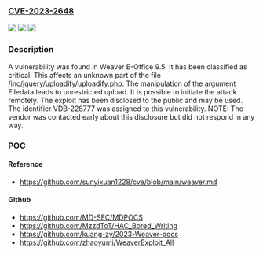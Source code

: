 ### [CVE-2023-2648](https://cve.mitre.org/cgi-bin/cvename.cgi?name=CVE-2023-2648)
![](https://img.shields.io/static/v1?label=Product&message=E-Office&color=blue)
![](https://img.shields.io/static/v1?label=Version&message=%3D%209.5%20&color=brighgreen)
![](https://img.shields.io/static/v1?label=Vulnerability&message=CWE-434%20Unrestricted%20Upload&color=brighgreen)

### Description

A vulnerability was found in Weaver E-Office 9.5. It has been classified as critical. This affects an unknown part of the file /inc/jquery/uploadify/uploadify.php. The manipulation of the argument Filedata leads to unrestricted upload. It is possible to initiate the attack remotely. The exploit has been disclosed to the public and may be used. The identifier VDB-228777 was assigned to this vulnerability. NOTE: The vendor was contacted early about this disclosure but did not respond in any way.

### POC

#### Reference
- https://github.com/sunyixuan1228/cve/blob/main/weaver.md

#### Github
- https://github.com/MD-SEC/MDPOCS
- https://github.com/MzzdToT/HAC_Bored_Writing
- https://github.com/kuang-zy/2023-Weaver-pocs
- https://github.com/zhaoyumi/WeaverExploit_All

